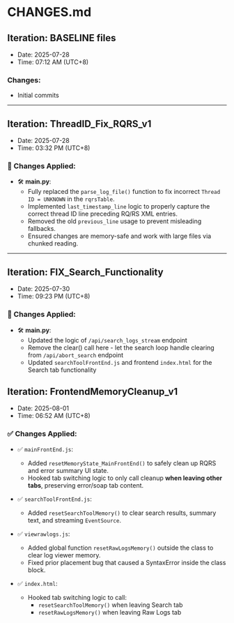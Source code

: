 # CHANGES.md

## Iteration: BASELINE files
- Date: 2025-07-28
- Time: 07:12 AM (UTC+8)

### Changes:
- Initial commits

---

## Iteration: ThreadID_Fix_RQRS_v1  
- Date: 2025-07-28  
- Time: 03:32 PM (UTC+8)  

### 🔧 Changes Applied:
- 🛠️ **main.py**:
  - Fully replaced the `parse_log_file()` function to fix incorrect `Thread ID = UNKNOWN` in the `rqrsTable`.
  - Implemented `last_timestamp_line` logic to properly capture the correct thread ID line preceding RQ/RS XML entries.
  - Removed the old `previous_line` usage to prevent misleading fallbacks.
  - Ensured changes are memory-safe and work with large files via chunked reading.

---

## Iteration: FIX_Search_Functionality  
- Date: 2025-07-30  
- Time: 09:23 PM (UTC+8)  

### 🔧 Changes Applied:
- 🛠️ **main.py**:
  - Updated the logic of `/api/search_logs_stream` endpoint
  - Remove the clear() call here - let the search loop handle clearing from `/api/abort_search` endpoint
  - Updated `searchToolFrontEnd.js` and frontend `index.html` for the Search tab functionality

## Iteration: FrontendMemoryCleanup_v1  
- Date: 2025-08-01  
- Time: 06:52 AM (UTC+8)  

### ✅ Changes Applied:
- ✅ `mainFrontEnd.js`:
  - Added `resetMemoryState_MainFrontEnd()` to safely clean up RQRS and error summary UI state.
  - Hooked tab switching logic to only call cleanup **when leaving other tabs**, preserving error/soap tab content.

- ✅ `searchToolFrontEnd.js`:
  - Added `resetSearchToolMemory()` to clear search results, summary text, and streaming `EventSource`.

- ✅ `viewrawlogs.js`:
  - Added global function `resetRawLogsMemory()` outside the class to clear log viewer memory.
  - Fixed prior placement bug that caused a SyntaxError inside the class block.

- ✅ `index.html`:
  - Hooked tab switching logic to call:
    - `resetSearchToolMemory()` when leaving Search tab
    - `resetRawLogsMemory()` when leaving Raw Logs tab

